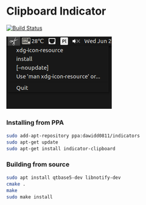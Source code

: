 # Clipboard Indicator

[![Build Status](https://travis-ci.org/dawidd6/indicator-clipboard.svg?branch=master)](https://travis-ci.org/dawidd6/indicator-clipboard)

![Screen](screen.png)

### Installing from PPA

```sh
sudo add-apt-repository ppa:dawidd0811/indicators
sudo apt-get update
sudo apt-get install indicator-clipboard
```

### Building from source

```sh
sudo apt install qtbase5-dev libnotify-dev
cmake .
make
sudo make install
```

